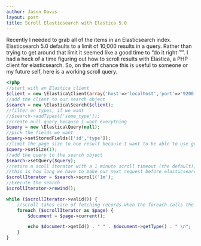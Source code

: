 ```yaml
---
author: Jason Davis
layout: post
title: Scroll Elasticsearch with Elastica 5.0
---
```


Recently I needed to grab all of the items in an Elasticsearch index.
Elasticsearch 5.0 defaults to a limit of 10,000 results in a query.
Rather than trying to get around that limit it seemed like a good time to “do it right ™”.
I had a heck of a time figuring out how to scroll results with Elastica, a PHP client for elasticsearch.
So, on the off chance this is useful to someone or my future self, here is a working scroll query.

```php
<?php
//start with an Elastica client
$client = new \Elastica\Client(array('host'=>'localhost','port'=>'9200'));
//add the client to our search object
$search = new \Elastica\Search($client);
//filter on types, if we want
//$search->addTypes(['some_type']);
//create null query because I want everything
$query = new \Elastica\Query(null);
//pick the fields we want
$query->setStoredFields(['id','type']);
//limit the page size to one result because I want to be able to use getId() and getType() on every record
$query->setSize(1);
//add the query to the search object
$search->setQuery($query);
//return a scoll iterator with a 1 minute scroll timeout (the default),
//this is how long we have to make our next request before elasticsearch forgets us
$scrollIterator = $search->scroll('1m');
//Execute the search
$scrollIterator->rewind();

while ($scrollIterator->valid()) {
    //scroll takes care of fetching records when the foreach calls the next function
    foreach ($scrollIterator as $page) {
        $document = $page->current();

        echo $document->getId() . " " . $document->getType() . " \n";
    }
}
```
